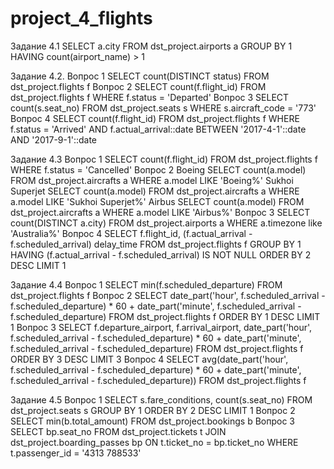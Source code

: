# project_4_flights

Задание 4.1
SELECT a.city
FROM dst_project.airports a
GROUP BY 1
HAVING count(airport_name) > 1

Задание 4.2.
Вопрос 1
SELECT count(DISTINCT status)
FROM dst_project.flights f
Вопрос 2
SELECT count(f.flight_id)
FROM dst_project.flights f
WHERE f.status = 'Departed'
Вопрос 3
SELECT count(s.seat_no)
FROM dst_project.seats s
WHERE s.aircraft_code = '773'
Вопрос 4
SELECT count(f.flight_id)
FROM dst_project.flights f
WHERE f.status = 'Arrived'
  AND f.actual_arrival::date BETWEEN '2017-4-1'::date AND '2017-9-1'::date
  
Задание 4.3
Вопрос 1
SELECT count(f.flight_id)
FROM dst_project.flights f
WHERE f.status = 'Cancelled'
Вопрос 2
Boeing
SELECT count(a.model)
FROM dst_project.aircrafts a
WHERE a.model LIKE 'Boeing%'
Sukhoi Superjet
SELECT count(a.model)
FROM dst_project.aircrafts a
WHERE a.model LIKE 'Sukhoi Superjet%'
Airbus
SELECT count(a.model)
FROM dst_project.aircrafts a
WHERE a.model LIKE 'Airbus%'
Вопрос 3
SELECT count(DISTINCT a.city)
FROM dst_project.airports a
WHERE a.timezone like 'Australia%'
Вопрос 4
SELECT f.flight_id,
       (f.actual_arrival - f.scheduled_arrival) delay_time
FROM dst_project.flights f
GROUP BY 1
HAVING (f.actual_arrival - f.scheduled_arrival) IS NOT NULL
ORDER BY 2 DESC
LIMIT 1

Задание 4.4
Вопрос 1
SELECT min(f.scheduled_departure)
FROM dst_project.flights f
Вопрос 2
SELECT date_part('hour', f.scheduled_arrival - f.scheduled_departure) * 60 + 
       date_part('minute', f.scheduled_arrival - f.scheduled_departure)
FROM dst_project.flights f
ORDER BY 1 DESC
LIMIT 1
Вопрос 3
SELECT f.departure_airport,
       f.arrival_airport,
       date_part('hour', f.scheduled_arrival - f.scheduled_departure) * 60 + date_part('minute', f.scheduled_arrival - f.scheduled_departure)
FROM dst_project.flights f
ORDER BY 3 DESC
LIMIT 3
Вопрос 4
SELECT avg(date_part('hour', f.scheduled_arrival - f.scheduled_departure) * 60 + 
       date_part('minute', f.scheduled_arrival - f.scheduled_departure))
FROM dst_project.flights f

Задание 4.5
Вопрос 1
SELECT s.fare_conditions,
       count(s.seat_no)
FROM dst_project.seats s
GROUP BY 1
ORDER BY 2 DESC
LIMIT 1
Вопрос 2
SELECT min(b.total_amount)
FROM dst_project.bookings b
Вопрос 3
SELECT bp.seat_no
FROM dst_project.tickets t
JOIN dst_project.boarding_passes bp ON t.ticket_no = bp.ticket_no
WHERE t.passenger_id = '4313 788533'
